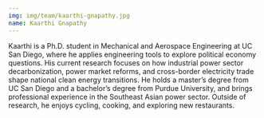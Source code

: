 ```yaml
---
img: img/team/kaarthi-gnapathy.jpg
name: Kaarthi Gnapathy
---
```



Kaarthi is a Ph.D. student in Mechanical and Aerospace Engineering at UC San Diego, where he applies engineering tools to explore political economy questions. His current research focuses on how industrial power sector decarbonization, power market reforms, and cross-border electricity trade shape national clean energy transitions. He holds a master’s degree from UC San Diego and a bachelor’s degree from Purdue University, and brings professional experience in the Southeast Asian power sector. Outside of research, he enjoys cycling, cooking, and exploring new restaurants.

